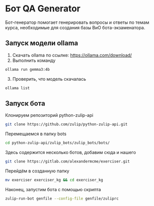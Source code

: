 # Бот QA Generator
Бот-генератор помогает генерировать вопросы и ответы по темам курса, необходимые для создания базы ВиО бота-экзаменатора.

## Запуск модели ollama

1. Скачать ollama по ссылке: https://ollama.com/download/
2. Выполнить команду

```bash
ollama run gemma3:4b
```

3. Проверить, что модель скачалась

```bash
ollama list
```

## Запуск бота

Клонируем репозиторий python-zulip-api

```bash
git clone https://github.com/zulip/python-zulip-api.git
```

Перемещаемся в папку bots

```bash
cd python-zulip-api/zulip_bots/zulip_bots/bots/
```

Здесь содержится несколько ботов, добавим сюда и нашего

```bash
git clone https://gitlab.com/alexandermcme/exerciser.git
```

Перейдём в созданную папку

```bash
mv exerciser exerciser_kg && cd exerciser_kg
```

Наконец, запустим бота с помощью скрипта

```bash
zulip-run-bot genfile --config-file genfile/zuliprc
```
